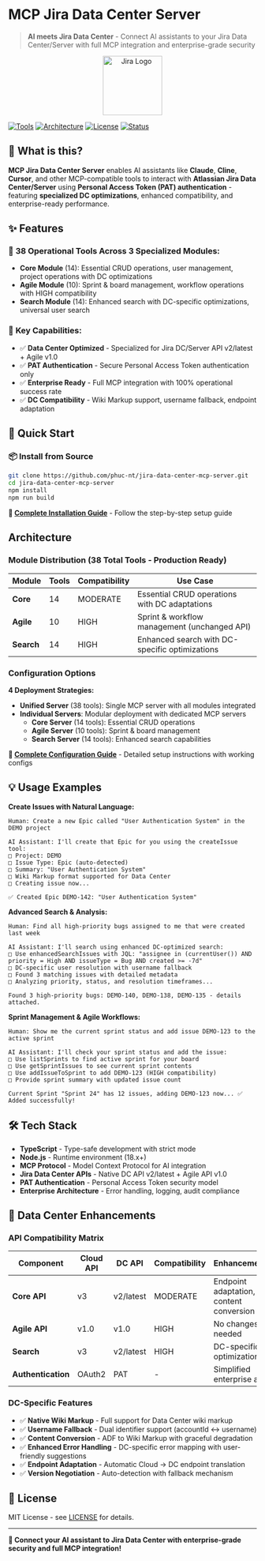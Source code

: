 # MCP Jira Data Center Server

> **AI meets Jira Data Center** - Connect AI assistants to your Jira Data Center/Server with full MCP integration and enterprise-grade security

<p align="center">
  <img src="assets/atlassian_logo_icon.png" alt="Jira Logo" width="120" />
</p>

[![Tools](https://img.shields.io/badge/Tools-38%20Operational-blue)](#features)
[![Architecture](https://img.shields.io/badge/Architecture-3%20Modules-orange)](#modular-architecture)
[![License](https://img.shields.io/badge/License-MIT-green)](#license)
[![Status](https://img.shields.io/badge/Status-Production%20Ready-brightgreen)](#production-status)

## 🚀 What is this?

**MCP Jira Data Center Server** enables AI assistants like **Claude**, **Cline**, **Cursor**, and other MCP-compatible tools to interact with **Atlassian Jira Data Center/Server** using **Personal Access Token (PAT) authentication** - featuring **specialized DC optimizations**, enhanced compatibility, and enterprise-ready performance.

## ✨ Features

### 🔧 **38 Operational Tools Across 3 Specialized Modules:**

- **Core Module** (14): Essential CRUD operations, user management, project operations with DC optimizations
- **Agile Module** (10): Sprint & board management, workflow operations with HIGH compatibility  
- **Search Module** (14): Enhanced search with DC-specific optimizations, universal user search

### 🎯 **Key Capabilities:**

- ✅ **Data Center Optimized** - Specialized for Jira DC/Server API v2/latest + Agile v1.0
- ✅ **PAT Authentication** - Secure Personal Access Token authentication only
- ✅ **Enterprise Ready** - Full MCP integration with 100% operational success rate
- ✅ **DC Compatibility** - Wiki Markup support, username fallback, endpoint adaptation

## 🚀 Quick Start

### 📦 Install from Source

```bash
git clone https://github.com/phuc-nt/jira-data-center-mcp-server.git
cd jira-data-center-mcp-server
npm install
npm run build
```

**📖 [Complete Installation Guide](INSTALL.md)** - Follow the step-by-step setup guide

## Architecture

### Module Distribution (38 Total Tools - Production Ready)

| Module | Tools | Compatibility | Use Case |
|--------|-------|---------------|-----------|
| **Core** | 14 | MODERATE | Essential CRUD operations with DC adaptations |
| **Agile** | 10 | HIGH | Sprint & workflow management (unchanged API) |
| **Search** | 14 | HIGH | Enhanced search with DC-specific optimizations |

### Configuration Options

**4 Deployment Strategies:**
- **Unified Server** (38 tools): Single MCP server with all modules integrated
- **Individual Servers**: Modular deployment with dedicated MCP servers
  - **Core Server** (14 tools): Essential CRUD operations
  - **Agile Server** (10 tools): Sprint & board management  
  - **Search Server** (14 tools): Enhanced search capabilities

**📖 [Complete Configuration Guide](INSTALL.md)** - Detailed setup instructions with working configs

## 💡 Usage Examples

**Create Issues with Natural Language:**

```
Human: Create a new Epic called "User Authentication System" in the DEMO project

AI Assistant: I'll create that Epic for you using the createIssue tool:
□ Project: DEMO
□ Issue Type: Epic (auto-detected)
□ Summary: "User Authentication System" 
□ Wiki Markup format supported for Data Center
□ Creating issue now...

✅ Created Epic DEMO-142: "User Authentication System"
```

**Advanced Search & Analysis:**

```
Human: Find all high-priority bugs assigned to me that were created last week

AI Assistant: I'll search using enhanced DC-optimized search:
□ Use enhancedSearchIssues with JQL: "assignee in (currentUser()) AND priority = High AND issueType = Bug AND created >= -7d"
□ DC-specific user resolution with username fallback
□ Found 3 matching issues with detailed metadata
□ Analyzing priority, status, and resolution timeframes...

Found 3 high-priority bugs: DEMO-140, DEMO-138, DEMO-135 - details attached.
```

**Sprint Management & Agile Workflows:**

```
Human: Show me the current sprint status and add issue DEMO-123 to the active sprint

AI Assistant: I'll check your sprint status and add the issue:
□ Use listSprints to find active sprint for your board
□ Use getSprintIssues to see current sprint contents  
□ Use addIssueToSprint to add DEMO-123 (HIGH compatibility)
□ Provide sprint summary with updated issue count

Current Sprint "Sprint 24" has 12 issues, adding DEMO-123 now... ✅ Added successfully!
```

## 🛠️ Tech Stack

- **TypeScript** - Type-safe development with strict mode
- **Node.js** - Runtime environment (18.x+)
- **MCP Protocol** - Model Context Protocol for AI integration
- **Jira Data Center APIs** - Native DC API v2/latest + Agile API v1.0
- **PAT Authentication** - Personal Access Token security model
- **Enterprise Architecture** - Error handling, logging, audit compliance

## 🏢 Data Center Enhancements

### API Compatibility Matrix

| Component | Cloud API | DC API | Compatibility | Enhancements |
|-----------|-----------|---------|---------------|--------------|
| **Core API** | v3 | v2/latest | MODERATE | Endpoint adaptation, content conversion |
| **Agile API** | v1.0 | v1.0 | HIGH | No changes needed |
| **Search** | v3 | v2/latest | HIGH | DC-specific optimizations |
| **Authentication** | OAuth2 | PAT | - | Simplified enterprise auth |

### DC-Specific Features

- ✅ **Native Wiki Markup** - Full support for Data Center wiki markup
- ✅ **Username Fallback** - Dual identifier support (accountId ↔ username)
- ✅ **Content Conversion** - ADF to Wiki Markup with graceful degradation
- ✅ **Enhanced Error Handling** - DC-specific error mapping with user-friendly suggestions
- ✅ **Endpoint Adaptation** - Automatic Cloud → DC endpoint translation
- ✅ **Version Negotiation** - Auto-detection with fallback mechanism

## 📄 License

MIT License - see [LICENSE](LICENSE) for details.

---

**🎉 Connect your AI assistant to Jira Data Center with enterprise-grade security and full MCP integration!**